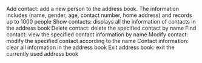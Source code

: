 Add contact: add a new person to the address book. The information includes (name, gender, age, contact number, home address) and records up to 1000 people
Show contacts: displays all the information of contacts in the address book
Delete contact: delete the specified contact by name
Find contact: view the specified contact information by name
Modify contact: modify the specified contact according to the name
Contact information: clear all information in the address book
Exit address book: exit the currently used address book
